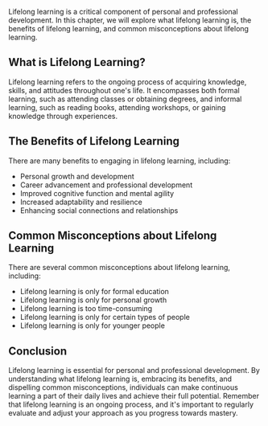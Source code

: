 
Lifelong learning is a critical component of personal and professional development. In this chapter, we will explore what lifelong learning is, the benefits of lifelong learning, and common misconceptions about lifelong learning.

What is Lifelong Learning?
--------------------------

Lifelong learning refers to the ongoing process of acquiring knowledge, skills, and attitudes throughout one's life. It encompasses both formal learning, such as attending classes or obtaining degrees, and informal learning, such as reading books, attending workshops, or gaining knowledge through experiences.

The Benefits of Lifelong Learning
---------------------------------

There are many benefits to engaging in lifelong learning, including:

* Personal growth and development
* Career advancement and professional development
* Improved cognitive function and mental agility
* Increased adaptability and resilience
* Enhancing social connections and relationships

Common Misconceptions about Lifelong Learning
---------------------------------------------

There are several common misconceptions about lifelong learning, including:

* Lifelong learning is only for formal education
* Lifelong learning is only for personal growth
* Lifelong learning is too time-consuming
* Lifelong learning is only for certain types of people
* Lifelong learning is only for younger people

Conclusion
----------

Lifelong learning is essential for personal and professional development. By understanding what lifelong learning is, embracing its benefits, and dispelling common misconceptions, individuals can make continuous learning a part of their daily lives and achieve their full potential. Remember that lifelong learning is an ongoing process, and it's important to regularly evaluate and adjust your approach as you progress towards mastery.

